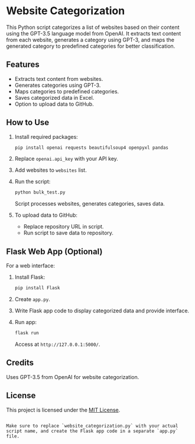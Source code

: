 # Website Categorization

This Python script categorizes a list of websites based on their content using the GPT-3.5 language model from OpenAI. It extracts text content from each website, generates a category using GPT-3, and maps the generated category to predefined categories for better classification.

## Features

- Extracts text content from websites.
- Generates categories using GPT-3.
- Maps categories to predefined categories.
- Saves categorized data in Excel.
- Option to upload data to GitHub.

## How to Use

1. Install required packages:

   ```bash
   pip install openai requests beautifulsoup4 openpyxl pandas
   ```

2. Replace `openai.api_key` with your API key.

3. Add websites to `websites` list.

4. Run the script:

   ```bash
   python bulk_test.py
   ```

   Script processes websites, generates categories, saves data.

5. To upload data to GitHub:

   - Replace repository URL in script.
   - Run script to save data to repository.

## Flask Web App (Optional)

For a web interface:

1. Install Flask:

   ```bash
   pip install Flask
   ```

2. Create `app.py`.

3. Write Flask app code to display categorized data and provide interface.

4. Run app:

   ```bash
   flask run
   ```

   Access at `http://127.0.0.1:5000/`.

## Credits

Uses GPT-3.5 from OpenAI for website categorization.

## License

This project is licensed under the [MIT License](LICENSE).
```

Make sure to replace `website_categorization.py` with your actual script name, and create the Flask app code in a separate `app.py` file.
